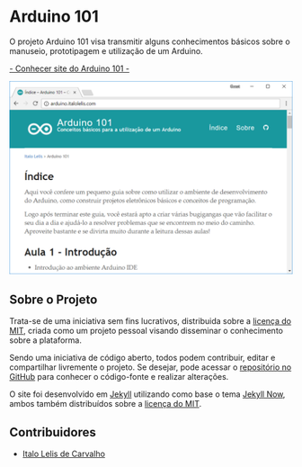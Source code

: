 # Arduino 101

O projeto Arduino 101 visa transmitir alguns conhecimentos básicos sobre o manuseio, prototipagem e utilização de um Arduino.

[- Conhecer site do Arduino 101 -](http://arduino.italolelis.com)

[![Página Inicial do Arduino 101](images/arduino101-homepage.png)](http://arduino.italolelis.com)

## Sobre o Projeto

Trata-se de uma iniciativa sem fins lucrativos, distribuida sobre a [licença do MIT](https://github.com/italohdc/arduino-101/blob/master/LICENSE), criada como um projeto pessoal visando disseminar o conhecimento sobre a plataforma.

Sendo uma iniciativa de código aberto, todos podem contribuir, editar e compartilhar livremente o projeto. Se desejar, pode acessar o [repositório no GitHub](https://github.com/italohdc/arduino-101) para conhecer o código-fonte e realizar alterações.

O site foi desenvolvido em [Jekyll](https://jekyllrb.com/) utilizando como base o tema [Jekyll Now](https://github.com/barryclark/jekyll-now), ambos também distribuídos sobre a [licença do MIT](https://github.com/italohdc/arduino-101/blob/master/LICENSE).


## Contribuidores

  * [Italo Lelis de Carvalho](https://github.com/italohdc)